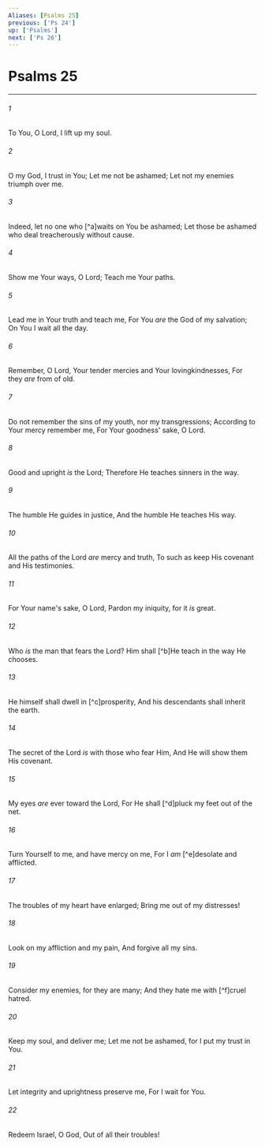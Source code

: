```yaml
---
Aliases: [Psalms 25]
previous: ['Ps 24']
up: ['Psalms']
next: ['Ps 26']
---
```

# Psalms 25

***


###### 1 
To You, O Lord, I lift up my soul. 

###### 2 
O my God, I trust in You; Let me not be ashamed; Let not my enemies triumph over me. 

###### 3 
Indeed, let no one who [^a]waits on You be ashamed; Let those be ashamed who deal treacherously without cause. 

###### 4 
Show me Your ways, O Lord; Teach me Your paths. 

###### 5 
Lead me in Your truth and teach me, For You _are_ the God of my salvation; On You I wait all the day. 

###### 6 
Remember, O Lord, Your tender mercies and Your lovingkindnesses, For they _are_ from of old. 

###### 7 
Do not remember the sins of my youth, nor my transgressions; According to Your mercy remember me, For Your goodness' sake, O Lord. 

###### 8 
Good and upright _is_ the Lord; Therefore He teaches sinners in the way. 

###### 9 
The humble He guides in justice, And the humble He teaches His way. 

###### 10 
All the paths of the Lord _are_ mercy and truth, To such as keep His covenant and His testimonies. 

###### 11 
For Your name's sake, O Lord, Pardon my iniquity, for it _is_ great. 

###### 12 
Who _is_ the man that fears the Lord? Him shall [^b]He teach in the way He chooses. 

###### 13 
He himself shall dwell in [^c]prosperity, And his descendants shall inherit the earth. 

###### 14 
The secret of the Lord _is_ with those who fear Him, And He will show them His covenant. 

###### 15 
My eyes _are_ ever toward the Lord, For He shall [^d]pluck my feet out of the net. 

###### 16 
Turn Yourself to me, and have mercy on me, For I _am_ [^e]desolate and afflicted. 

###### 17 
The troubles of my heart have enlarged; Bring me out of my distresses! 

###### 18 
Look on my affliction and my pain, And forgive all my sins. 

###### 19 
Consider my enemies, for they are many; And they hate me with [^f]cruel hatred. 

###### 20 
Keep my soul, and deliver me; Let me not be ashamed, for I put my trust in You. 

###### 21 
Let integrity and uprightness preserve me, For I wait for You. 

###### 22 
Redeem Israel, O God, Out of all their troubles!
